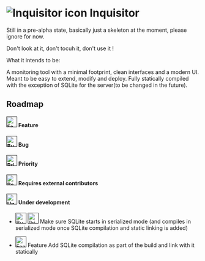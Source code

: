# ![Inquisitor icon](https://i.imgur.com/3XZNDko.png) Inquisitor



Still in a pre-alpha state, basically just a skeleton at the moment, please ignore for now.

Don't look at it, don't tocuh it, don't use it !

What it intends to be:

A monitoring tool with a minimal footprint, clean interfaces and a modern UI. Meant to be easy to extend, modify and deploy. Fully statically compiled with the exception of SQLite for the server(to be changed in the future).

## Roadmap

#### <a href=""><img alt="Feature" src="https://i.imgur.com/onvKoVz.png" height="28" width="28"></a> Feature
#### <a href=""><img alt="Bug" src="https://i.imgur.com/umZtkC4.png" height="28" width="28"></a> Bug
#### <a href=""><img alt="Priority" src="https://i.imgur.com/6ieSrzD.png" height="28" width="28"></a> Priority
#### <a href=""><img alt="Requires external contributors" src="https://i.imgur.com/lmOki5V.png" height="28" width="28"></a> Requires external contributors
#### <a href=""><img alt="Under development" src="https://i.imgur.com/iSXfnTb.png" height="28" width="28"></a> Under development


* <a href=""><img alt="Bug" src="https://i.imgur.com/umZtkC4.png" height="28" width="28"></a>
<a href=""><img alt="Priority" src="https://i.imgur.com/6ieSrzD.png" height="28" width="28"></a>
Make sure SQLite starts in serialized mode (and compiles in serialized mode once SQLite compilation and static linking is added)

* <a href=""><img alt="Feature" src="https://i.imgur.com/onvKoVz.png" height="28" width="28"></a> Feature
Add SQLite compilation as part of the build and link with it statically

